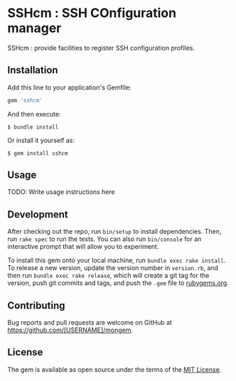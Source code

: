 # SSHcm  : SSH COnfiguration manager

SSHcm : provide facilities to register SSH configuration profiles. 

## Installation

Add this line to your application's Gemfile:

```ruby
gem 'sshcm'
```

And then execute:

    $ bundle install

Or install it yourself as:

    $ gem install sshcm

## Usage

TODO: Write usage instructions here

## Development

After checking out the repo, run `bin/setup` to install dependencies. Then, run `rake spec` to run the tests. You can also run `bin/console` for an interactive prompt that will allow you to experiment.

To install this gem onto your local machine, run `bundle exec rake install`. To release a new version, update the version number in `version.rb`, and then run `bundle exec rake release`, which will create a git tag for the version, push git commits and tags, and push the `.gem` file to [rubygems.org](https://rubygems.org).

## Contributing

Bug reports and pull requests are welcome on GitHub at https://github.com/[USERNAME]/mongem.


## License

The gem is available as open source under the terms of the [MIT License](https://opensource.org/licenses/MIT).
